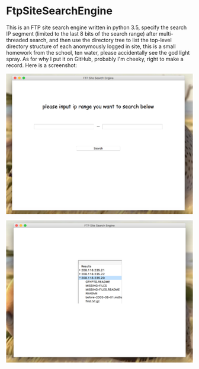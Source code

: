 # FtpSiteSearchEngine

This is an FTP site search engine written in python 3.5, specify the search IP segment (limited to the last 8 bits of the search range) after multi-threaded search, and then use the directory tree to list the top-level directory structure of each anonymously logged in site, this is a small homework from the school, ten water, please accidentally see the god light spray. As for why I put it on GitHub, probably I'm cheeky, right to make a record. Here is a screenshot:


![初始页面](2.png)

![搜索结果](1.png)
